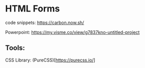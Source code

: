 # HTML Forms

code snippets: https://carbon.now.sh/

Powerpoint: https://my.visme.co/view/g7837kno-untitled-project

## Tools:

CSS Library: (PureCSS)[https://purecss.io/]

